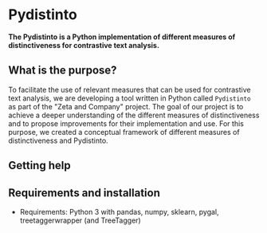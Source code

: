 # Pydistinto

**The Pydistinto is a Python implementation of different measures of distinctiveness for contrastive text analysis.**

## What is the purpose?

To facilitate the use of relevant measures that can be used for contrastive text analysis, we are developing a tool written in Python called `Pydistinto` as part of the "Zeta and Company" project. The goal of our project is to achieve a deeper understanding of the different measures of distinctiveness and to propose improvements for their implementation and use. For this purpose, we created a conceptual framework of different measures of distinctiveness and Pydistinto.

## Getting help

## Requirements and installation

* Requirements: Python 3 with pandas, numpy, sklearn, pygal, treetaggerwrapper (and TreeTagger)
